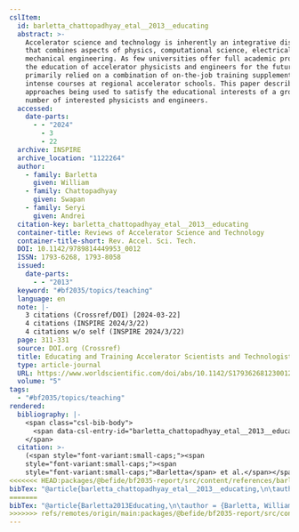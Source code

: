 ```yaml
---
cslItem:
  id: barletta_chattopadhyay_etal__2013__educating
  abstract: >-
    Accelerator science and technology is inherently an integrative discipline
    that combines aspects of physics, computational science, electrical and
    mechanical engineering. As few universities offer full academic programs,
    the education of accelerator physicists and engineers for the future has
    primarily relied on a combination of on-the-job training supplemented with
    intense courses at regional accelerator schools. This paper describes the
    approaches being used to satisfy the educational interests of a growing
    number of interested physicists and engineers.
  accessed:
    date-parts:
      - - "2024"
        - 3
        - 22
  archive: INSPIRE
  archive_location: "1122264"
  author:
    - family: Barletta
      given: William
    - family: Chattopadhyay
      given: Swapan
    - family: Seryi
      given: Andrei
  citation-key: barletta_chattopadhyay_etal__2013__educating
  container-title: Reviews of Accelerator Science and Technology
  container-title-short: Rev. Accel. Sci. Tech.
  DOI: 10.1142/9789814449953_0012
  ISSN: 1793-6268, 1793-8058
  issued:
    date-parts:
      - - "2013"
  keyword: "#bf2035/topics/teaching"
  language: en
  note: |-
    3 citations (Crossref/DOI) [2024-03-22]
    4 citations (INSPIRE 2024/3/22)
    4 citations w/o self (INSPIRE 2024/3/22)
  page: 311-331
  source: DOI.org (Crossref)
  title: Educating and Training Accelerator Scientists and Technologists for Tomorrow
  type: article-journal
  URL: https://www.worldscientific.com/doi/abs/10.1142/S1793626812300125
  volume: "5"
tags:
  - "#bf2035/topics/teaching"
rendered:
  bibliography: |-
    <span class="csl-bib-body">
      <span data-csl-entry-id="barletta_chattopadhyay_etal__2013__educating" class="csl-entry"><span class='author-bib'>Barletta, Chattopadhyay, S., &#38; Seryi, A.</span>. <span class='date-bib'>(2013)</span>. <span class='title'><b>Educating and Training Accelerator Scientists and Technologists for Tomorrow</b></span>. <i>Reviews of Accelerator Science and Technology</i>, <i>5</i>, 311–331. INSPIRE. <span class='URL'><a href='https://doi.org/10.1142/9789814449953_0012'>LINK</a></span></span>
    </span>
  citation: >-
    (<span style="font-variant:small-caps;"><span
    style="font-variant:small-caps;"><span
    style="font-variant:small-caps;">Barletta</span> et al.</span></span>, 2013)
<<<<<<< HEAD:packages/@befide/bf2035-report/src/content/references/barletta_chattopadhyay_etal__2013__educating.md
bibTex: "@article{barletta_chattopadhyay_etal__2013__educating,\n\tauthor = {Barletta, William and Chattopadhyay, Swapan and Seryi, Andrei},\n\tjournal = {Reviews of Accelerator Science and Technology},\n\tyear = {2013},\n\tnote = {3 citations (Crossref/DOI) [2024-03-22]\n4 citations (INSPIRE 2024/3/22)\n4 citations w/o self (INSPIRE 2024/3/22)},\n\tpages = {311--331},\n\ttitle = {Educating and {Training} {Accelerator} {Scientists} and {Technologists} for {Tomorrow}},\n\thowpublished = {https://www.worldscientific.com/doi/abs/10.1142/S1793626812300125},\n\tvolume = {5},\n}\n\n"
=======
bibTex: "@article{Barletta2013Educating,\n\tauthor = {Barletta, William and Chattopadhyay, Swapan and Seryi, Andrei},\n\tjournal = {Reviews of Accelerator Science and Technology},\n\tyear = {2013},\n\tnote = {3 citations (Crossref/DOI) [2024-03-22]\n4 citations (INSPIRE 2024/3/22)\n4 citations w/o self (INSPIRE 2024/3/22)},\n\tpages = {311--331},\n\ttitle = {Educating and {Training} {Accelerator} {Scientists} and {Technologists} for {Tomorrow}},\n\thowpublished = {https://www.worldscientific.com/doi/abs/10.1142/S1793626812300125},\n\tvolume = {5},\n}\n\n"
>>>>>>> refs/remotes/origin/main:packages/@befide/bf2035-report/src/content/references/Barletta:2012dym.md
---
```

